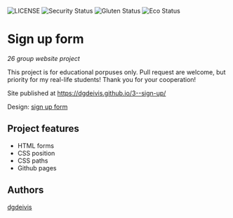 ![LICENSE](https://img.shields.io/badge/license-MIT-blue.svg?style=flat-square)
![Security Status](https://img.shields.io/security-headers?label=Security&url=https%3A%2F%2Fgithub.com&style=flat-square)
![Gluten Status](https://img.shields.io/badge/Gluten-Free-green.svg)
![Eco Status](https://img.shields.io/badge/ECO-Friendly-green.svg)

# Sign up form

_26 group website project_

This project is for educational porpuses only. Pull request are welcome, but priority for my real-life students! Thank you for your cooperation!

Site published at https://dgdeivis.github.io/3--sign-up/

Design: [sign up form]()

## Project features

- HTML forms  
- CSS position
- CSS paths
- Github pages

## Authors

[dgdeivis](https://github.com/dgdeivis)
